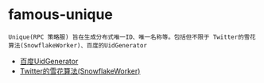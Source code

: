 # famous-unique

    Unique(RPC 策略服) 旨在生成分布式唯一ID、唯一名称等。包括但不限于 Twitter的雪花算法(SnowflakeWorker)、百度的UidGenerator


* [百度UidGenerator](https://github.com/baidu/uid-generator/blob/master/README.zh_cn.md)
* [Twitter的雪花算法(SnowflakeWorker)](https://blog.csdn.net/lirenzuo/article/details/79308098)


